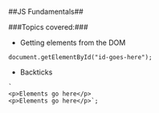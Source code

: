 ##JS Fundamentals##

###Topics covered:###

- Getting elements from the DOM
```
document.getElementById("id-goes-here");
```
- Backticks
```
`
<p>Elements go here</p>
<p>Elements go here</p>`;
```